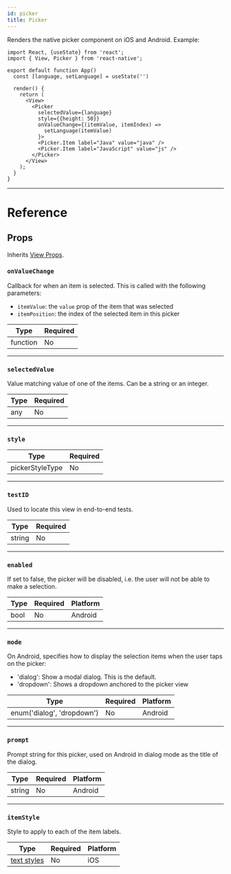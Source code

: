 ```yaml
---
id: picker
title: Picker
---
```


Renders the native picker component on iOS and Android. Example:

```SnackPlayer name=Picker
import React, {useState} from 'react';
import { View, Picker } from 'react-native';

export default function App()
  const [language, setLanguage] = useState('')

  render() {
    return (
      <View>
        <Picker
          selectedValue={language}
          style={{height: 50}}
          onValueChange={(itemValue, itemIndex) =>
            setLanguage(itemValue)
          }>
          <Picker.Item label="Java" value="java" />
          <Picker.Item label="JavaScript" value="js" />
        </Picker>
      </View>
    );
  }
}

```

---

# Reference

## Props

Inherits [View Props](view.md#props).

### `onValueChange`

Callback for when an item is selected. This is called with the following parameters:

- `itemValue`: the `value` prop of the item that was selected
- `itemPosition`: the index of the selected item in this picker

| Type     | Required |
| -------- | -------- |
| function | No       |

---

### `selectedValue`

Value matching value of one of the items. Can be a string or an integer.

| Type | Required |
| ---- | -------- |
| any  | No       |

---

### `style`

| Type            | Required |
| --------------- | -------- |
| pickerStyleType | No       |

---

### `testID`

Used to locate this view in end-to-end tests.

| Type   | Required |
| ------ | -------- |
| string | No       |

---

### `enabled`

If set to false, the picker will be disabled, i.e. the user will not be able to make a selection.

| Type | Required | Platform |
| ---- | -------- | -------- |
| bool | No       | Android  |

---

### `mode`

On Android, specifies how to display the selection items when the user taps on the picker:

- 'dialog': Show a modal dialog. This is the default.
- 'dropdown': Shows a dropdown anchored to the picker view

| Type                       | Required | Platform |
| -------------------------- | -------- | -------- |
| enum('dialog', 'dropdown') | No       | Android  |

---

### `prompt`

Prompt string for this picker, used on Android in dialog mode as the title of the dialog.

| Type   | Required | Platform |
| ------ | -------- | -------- |
| string | No       | Android  |

---

### `itemStyle`

Style to apply to each of the item labels.

| Type                               | Required | Platform |
| ---------------------------------- | -------- | -------- |
| [text styles](text-style-props.md) | No       | iOS      |
